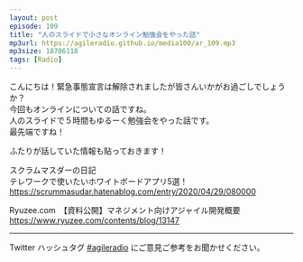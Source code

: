 ```yaml
---
layout: post
episode: 109
title: "人のスライドで小さなオンライン勉強会をやった話"
mp3url: https://agileradio.github.io/media100/ar_109.mp3
mp3size: 18706118
tags: [Radio]
---
```

  こんにちは！緊急事態宣言は解除されましたが皆さんいかがお過ごしでしょうか？  
今回もオンラインについての話ですね。  
人のスライドで５時間もゆるーく勉強会をやった話です。  
最先端ですね！  

ふたりが話していた情報も貼っておきます！  
  
スクラムマスダーの日記  
テレワークで使いたいホワイトボードアプリ5選！  
<https://scrummasudar.hatenablog.com/entry/2020/04/29/080000>  
  
Ryuzee.com　【資料公開】マネジメント向けアジャイル開発概要  
<https://www.ryuzee.com/contents/blog/13147>  


---  
  
Twitter ハッシュタグ [#agileradio](https://twitter.com/intent/tweet?hashtags=agileradio) にご意見ご参考をお聞かせください。  
